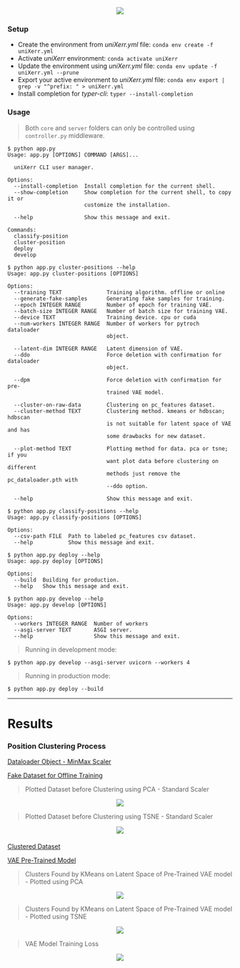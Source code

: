 <p align="center">
    <img src="https://github.com/wildonion/uniXerr/blob/master/board/drawing/uniXerr_R50.png"
</p>

### Setup

* Create the environment from _uniXerr.yml_ file: ```conda env create -f uniXerr.yml```
* Activate _uniXerr_ environment: ```conda activate uniXerr```
* Update the environment using _uniXerr.yml_ file: ```conda env update -f uniXerr.yml --prune```
* Export your active environment to _uniXerr.yml_ file: ```conda env export | grep -v "^prefix: " > uniXerr.yml```
* Install completion for _typer-cli_: ```typer --install-completion```

### Usage

> Both `core` and `server` folders can only be controlled using `controller.py` middleware.

```console
$ python app.py
Usage: app.py [OPTIONS] COMMAND [ARGS]...

  uniXerr CLI user manager.

Options:
  --install-completion  Install completion for the current shell.
  --show-completion     Show completion for the current shell, to copy it or
                        customize the installation.

  --help                Show this message and exit.

Commands:
  classify-position
  cluster-position
  deploy
  develop

$ python app.py cluster-positions --help
Usage: app.py cluster-positions [OPTIONS]

Options:
  --training TEXT              Training algorithm. offline or online
  --generate-fake-samples      Generating fake samples for training.
  --epoch INTEGER RANGE        Number of epoch for training VAE.
  --batch-size INTEGER RANGE   Number of batch size for training VAE.
  --device TEXT                Training device. cpu or cuda
  --num-workers INTEGER RANGE  Number of workers for pytroch dataloader
                               object.

  --latent-dim INTEGER RANGE   Latent dimension of VAE.
  --ddo                        Force deletion with confirmation for dataloader
                               object.

  --dpm                        Force deletion with confirmation for pre-
                               trained VAE model.

  --cluster-on-raw-data        Clustering on pc_features dataset.
  --cluster-method TEXT        Clustering method. kmeans or hdbscan; hdbscan
                               is not suitable for latent space of VAE and has
                               some drawbacks for new dataset.

  --plot-method TEXT           Plotting method for data. pca or tsne; if you
                               want plot data before clustering on different
                               methods just remove the pc_dataloader.pth with
                               --ddo option.

  --help                       Show this message and exit.

$ python app.py classify-positions --help
Usage: app.py classify-positions [OPTIONS]

Options:
  --csv-path FILE  Path to labeled pc_features csv dataset.
  --help           Show this message and exit.

$ python app.py deploy --help
Usage: app.py deploy [OPTIONS]

Options:
  --build  Building for production.
  --help   Show this message and exit.

$ python app.py develop --help
Usage: app.py develop [OPTIONS]

Options:
  --workers INTEGER RANGE  Number of workers
  --asgi-server TEXT       ASGI server.
  --help                   Show this message and exit.
```

> Running in development mode:

```console
$ python app.py develop --asgi-server uvicorn --workers 4
```

> Running in production mode:

```console
$ python app.py deploy --build
```

---

# Results

### Position Clustering Process

[Dataloader Object - MinMax Scaler](https://github.com/wildonion/uniXerr/blob/master/server/dataset/pc_dataloader.pth)

[Fake Dataset for Offline Training](https://github.com/wildonion/uniXerr/blob/master/server/dataset/pc_features.csv)

> Plotted Dataset before Clustering using PCA - Standard Scaler
<p align="center">
    <img src="https://github.com/wildonion/uniXerr/blob/master/server/dataset/pca_pc_beforeClustering.png"
</p>

> Plotted Dataset before Clustering using TSNE - Standard Scaler
<p align="center">
    <img src="https://github.com/wildonion/uniXerr/blob/master/server/dataset/tsne_pc_beforeClustering.png"
</p>
    
#### 

[Clustered Dataset](https://github.com/wildonion/uniXerr/blob/master/server/dataset/pc_features_labeled.csv)

[VAE Pre-Trained Model](https://github.com/wildonion/uniXerr/blob/master/core/position_clustering/utils/pc_model.pth)

> Clusters Found by KMeans on Latent Space of Pre-Trained VAE model - Plotted using PCA
<p align="center">
    <img src="https://github.com/wildonion/uniXerr/blob/master/core/position_clustering/utils/clusters-kmeans-pca.png"
</p>

> Clusters Found by KMeans on Latent Space of Pre-Trained VAE model - Plotted using TSNE
<p align="center">
    <img src="https://github.com/wildonion/uniXerr/blob/master/core/position_clustering/utils/clusters-kmeans-tsne.png"
</p>

> VAE Model Training Loss 
<p align="center">
    <img src="https://github.com/wildonion/uniXerr/blob/master/core/position_clustering/utils/pc_model_loss.png"
</p>


